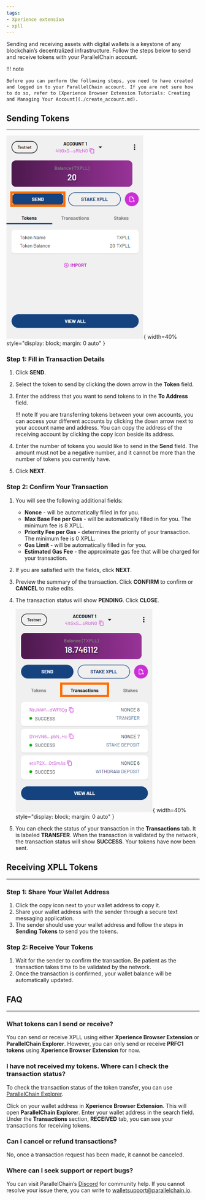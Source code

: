 ```yaml
---
tags:
- Xperience extension
- xpll
---
```


Sending and receiving assets with digital wallets is a keystone of any blockchain’s decentralized infrastructure. Follow the steps below to send and receive tokens with your ParallelChain account.

!!! note

    Before you can perform the following steps, you need to have created and logged in to your ParallelChain account. If you are not sure how to do so, refer to [Xperience Browser Extension Tutorials: Creating and Managing Your Account](./create_account.md). 

## Sending Tokens
---
![check transfer](../../img/tokens/1_Send%20Tokens.svg){ width=40%  style="display: block; margin: 0 auto" } 

### Step 1: Fill in Transaction Details
1. Click **SEND**.
2. Select the token to send by clicking the down arrow in the **Token** field.
3. Enter the address that you want to send tokens to in the **To Address** field.

    !!! note 
        If you are transferring tokens between your own accounts, you can access your different accounts by clicking the down arrow next to your account name and address. You can copy the address of the receiving account by clicking the copy icon beside its address. 
4. Enter the number of tokens you would like to send in the **Send** field. The amount must not be a negative number, and it cannot be more than the number of tokens you currently have.
5. Click **NEXT**.

### Step 2: Confirm Your Transaction
1. You will see the following additional fields:
    - **Nonce** - will be automatically filled in for you.
    - **Max Base Fee per Gas** - will be automatically filled in for you. The minimum fee is 8 XPLL.
    - **Priority Fee per Gas** - determines the priority of your transaction. The minimum fee is 0 XPLL.
    - **Gas Limit** - will be automatically filled in for you.
    - **Estimated Gas Fee** - the approximate gas fee that will be charged for your transaction.
2. If you are satisfied with the fields, click **NEXT**.

3. Preview the summary of the transaction. Click **CONFIRM** to confirm or **CANCEL** to make edits.

4. The transaction status will show **PENDING**. Click **CLOSE**.

    ![check transfer](../../img/tokens/2_Check%20Status%20of%20Transaction.svg){ width=40%  style="display: block; margin: 0 auto" } 

5. You can check the status of your transaction in the **Transactions** tab. It is labeled **TRANSFER**. When the transaction is validated by the network, the transaction status will show **SUCCESS**. Your tokens have now been sent.  

## Receiving XPLL Tokens
---
### Step 1: Share Your Wallet Address
1. Click the copy icon next to your wallet address to copy it.
2. Share your wallet address with the sender through a secure text messaging application.
3. The sender should use your wallet address and follow the steps in **Sending Tokens** to send you the tokens.

### Step 2: Receive Your Tokens
1. Wait for the sender to confirm the transaction. Be patient as the transaction takes time to be validated by the network.
2. Once the transaction is confirmed, your wallet balance will be automatically updated.

## FAQ
---
### What tokens can I send or receive?
You can send or receive XPLL using either **Xperience Browser Extension** or **ParallelChain Explorer**. However, you can only send or receive **PRFC1 tokens** using **Xperience Browser Extension** for now.

### I have not received my tokens. Where can I check the transaction status?
To check the transaction status of the token transfer, you can use [ParallelChain Explorer](https://explorer.parallelchain.io/explorer?network=Mainnet).

Click on your wallet address in **Xperience Browser Extension**. This will open **ParallelChain Explorer**. Enter your wallet address in the search field. Under the **Transactions** section, **RECEIVED** tab, you can see your transactions for receiving tokens. 

### Can I cancel or refund transactions? 

No, once a transaction request has been made, it cannot be canceled. 

### Where can I seek support or report bugs? 

You can visit ParallelChain’s [Discord](https://discord.gg/parallelchainofficial) for community help. If you cannot resolve your issue there, you can write to [walletsupport@parallelchain.io](mailto:walletsupport@parallelchain.io). 